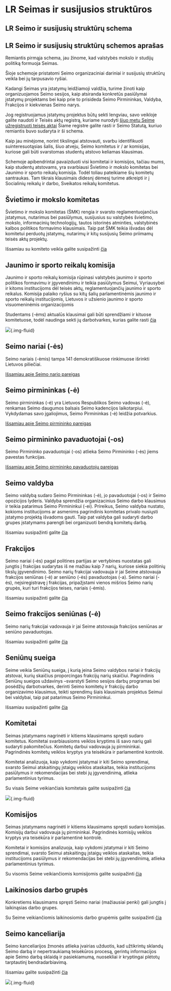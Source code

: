 <script setup lang="ts">
import StructureGraphWrapper from './components/StructureGraphWrapper.vue'
import Seimas from './data/seimas'
</script>

# LR Seimas ir susijusios struktūros

## LR Seimo ir susijusių struktūrų schema

<StructureGraphWrapper :nodes="Seimas.nodes" :edges="Seimas.edges" />

## LR Seimo ir susijusių struktūrų schemos aprašas

Remiantis pirmąja schema, jau žinome, kad valstybės mokslo ir studijų
politiką formuoja Seimas.

Šioje schemoje pristatomi Seimo organizaciniai dariniai ir susijusių
struktūrų veikla bei jų tarpusavio ryšiai.

Kadangi Seimas yra įstatymų leidžiamoji valdžia, turime žinoti kaip
organizuojamos Seimo sesijos, kaip atsiranda konkretūs pasiūlymai
įstatymų projektams bei kaip prie to prisideda Seimo Pirmininkas,
Valdyba, Frakcijos ir kiekvienas Seimo narys.

Jog registruojamus įstatymų projektus būtų sekti lengviau, savo veikloje
galite naudoti ir Teisės aktų registrą, kuriame nurodyti [šiuo metu
Seime užregistruoti teisės
aktai](https://www.e-tar.lt/portal/lt/index) Šiame
registre galite rasti ir Seimo Statutą, kuriuo remiantis buvo sudaryta
ir ši schema.

Kaip jau minėjome, norint tikslingai atstovauti, svarbu identifikuoti
suinteresuotąsias šalis, šiuo atveju, Seimo komitetus ir / ar komisijas,
kuriose gali būti svarstomas studentų atstovo keliamas klausimas.

Schemoje apibendrintai pavaizduoti visi komitetai ir komisijos, tačiau
mums, kaip studentų atstovams, yra svarbiausi Švietimo ir mokslo
komitetas bei Jaunimo ir sporto reikalų komisija. Todėl toliau
pateikiame šių komitetų santraukas. Tam tikrais klausimais didesnį dėmesį turime atkreipti ir į Socialinių reikalų ir darbo, Sveikatos reikalų komitetus. 

## Švietimo ir mokslo komitetas

Švietimo ir mokslo komitetas (ŠMK) rengia ir svarsto reglamentuojančius
įstatymus, nutarimus bei pasiūlymus, susijusius su valstybės švietimo,
mokslo, informacinių technologijų, tautos istorinės atminties,
valstybinės kalbos politikos formavimo klausimais. Taip pat ŠMK teikia
išvadas dėl komitetui perduotų įstatymų, nutarimų ir kitų susijusių
Seimo priimamų teisės aktų projektų.

Išsamiau su komiteto veikla galite susipažinti
[čia](https://www.lrs.lt/sip/portal.show?p_r=38507&p_k=1)

## Jaunimo ir sporto reikalų komisija

Jaunimo ir sporto reikalų komisija rūpinasi valstybės jaunimo ir sporto
politikos formavimu ir įgyvendinimu ir teikia pasiūlymus Seimui,
Vyriausybei ir kitoms institucijoms dėl teisės aktų, reglamentuojančių
jaunimo ir sporto reikalus. Komisija palaiko ryšius su kitų šalių
parlamentinėmis jaunimo ir sporto reikalų institucijomis, Lietuvos ir
užsienio jaunimo ir sporto visuomeninėmis organizacijomis

Studentams (-ėms) aktualūs klausimai gali būti sprendžiami ir kituose
komitetuose, todėl naudinga sekti jų darbotvarkes, kurias galite rasti
[čia](https://www.lrs.lt/sip/portal.show?p_r=35763&p_k=1)

![](/img/main/image032.jpg){.img-fluid}

## Seimo nariai (-ės)

Seimo nariais (-ėmis) tampa 141 demokratiškuose rinkimuose išrinkti Lietuvos
piliečiai.

[Išsamiau apie Seimo nario
pareigas](https://e-seimas.lrs.lt/portal/legalAct/lt/TAD/TAIS.5734/OLtfmteOUm)

## Seimo pirmininkas (-ė)

Seimo pirmininkas (-ė) yra Lietuvos Respublikos Seimo vadovas (-ė), renkamas Seimo
daugumos balsais Seimo kadencijos laikotarpiui. Vykdydamas savo
įgaliojimus, Seimo Pirmininkas (-ė) leidžia potvarkius.

[Išsamiau apie Seimo pirmininko
pareigas](https://e-seimas.lrs.lt/portal/legalAct/lt/TAD/TAIS.5734/OLtfmteOUm)

## Seimo pirmininko pavaduotojai (-os)

Seimo Pirmininko pavaduotojai (-os) atlieka Seimo Pirmininko (-ės) jiems pavestas
funkcijas.

[Išsamiau apie Seimo pirmininko pavaduotojų
pareigas](https://e-seimas.lrs.lt/portal/legalAct/lt/TAD/TAIS.5734/OLtfmteOUm)

## Seimo valdyba

Seimo valdybą sudaro Seimo Pirmininkas (-ė), jo pavaduotojai (-os) ir Seimo
opozicijos lyderis. Valdyba sprendžia organizacinius Seimo darbo
klausimus ir teikia patarimus Seimo Pirmininkui (-ei). Prireikus, Seimo
valdyba nustato, kokioms institucijoms ar asmenims pagrindinis komitetas
privalo nusiųsti įstatymo projektą išvadoms gauti. Taip pat valdyba gali
sudaryti darbo grupes įstatymams parengti bei organizuoti bendrą
komitetų darbą.

Išsamiau susipažinti galite
[čia](https://www.lrs.lt/sip/portal.show?p_r=35300&p_k=1)

## Frakcijos

Seimo nariai (-ės) pagal politines partijas ar vertybines nuostatas gali
jungtis į frakcijas sudarytas iš ne mažiau kaip 7 narių, kuriose siekia
politinių tikslų įgyvendinimo. Seimo narių frakcijai vadovauja ir jai
Seime atstovauja frakcijos seniūnas (-ė) ar seniūno (-ės) pavaduotojas (-a). Seimo
nariai (-ės), neįsiregistravę į frakcijas, pripažįstami vienos mišrios Seimo
narių grupės, kuri turi frakcijos teises, nariais (-ėmis).

Išsamiau susipažinti galite
[čia](https://www.lrs.lt/sip/portal.show?p_r=35342&p_k=1)

## Seimo frakcijos seniūnas (-ė)

Seimo narių frakcijai vadovauja ir jai Seime atstovauja frakcijos
seniūnas ar seniūno pavaduotojas.

Išsamiau susipažinti galite
[čia](https://www.lrs.lt/sip/portal.show?p_r=35342&p_k=1)

## Seniūnų sueiga

Seime veikia Seniūnų sueiga, į kurią įeina Seimo valdybos nariai ir
frakcijų atstovai, kurių skaičius proporcingas frakcijų narių skaičiui.
Pagrindinis Seniūnų sueigos uždavinys –svarstyti Seimo sesijos darbų
programas bei posėdžių darbotvarkes, derinti Seimo komitetų ir frakcijų
darbo organizavimo klausimus, teikti sprendimų šiais klausimais
projektus Seimui bei valdybai, taip pat patarimus Seimo Pirmininkui.

Išsamiau susipažinti galite
[čia](https://www.lrs.lt/sip/portal.show?p_r=35301&p_k=1)

## Komitetai

Seimas įstatymams nagrinėti ir kitiems klausimams spręsti sudaro
komitetus. Komitetai svarbiausioms veiklos kryptims iš savo narių gali
sudaryti pakomitečius. Komitetų darbui vadovauja jų pirmininkai.
Pagrindinės komitetų veiklos kryptys yra teisėkūra ir parlamentinė
kontrolė.

Komitetai analizuoja, kaip vykdomi įstatymai ir kiti Seimo sprendimai,
svarsto Seimui atskaitingų įstaigų veiklos ataskaitas, teikia
institucijoms pasiūlymus ir rekomendacijas bei stebi jų įgyvendinimą,
atlieka parlamentinius tyrimus.

Su visais Seime veikiančiais komitetais galite susipažinti
[čia](https://www.lrs.lt/sip/portal.show?p_r=8955&p_k=1)

![](/img/main/image034.jpg){.img-fluid}

## Komisijos

Seimas įstatymams nagrinėti ir kitiems klausimams spręsti sudaro
komisijas. Komisijų darbui vadovauja jų pirmininkai. Pagrindinės
komisijų veiklos kryptys yra teisėkūra ir parlamentinė kontrolė.

Komitetai ir komisijos analizuoja, kaip vykdomi įstatymai ir kiti Seimo
sprendimai, svarsto Seimui atskaitingų įstaigų veiklos ataskaitas,
teikia institucijoms pasiūlymus ir rekomendacijas bei stebi jų
įgyvendinimą, atlieka parlamentinius tyrimus.

Su visomis Seime veikiančiomis komisijomis galite susipažinti
[čia](https://www.lrs.lt/sip/portal.show?p_r=8955&p_k=1)

## Laikinosios darbo grupės

Konkretiems klausimams spręsti Seimo nariai (mažiausiai penki) gali
jungtis į laikinąsias darbo grupes.

Su Seime veikiančiomis laikinosiomis darbo grupėmis galite susipažinti
[čia](https://www.lrs.lt/sip/portal.show?p_r=38270&p_k=1)

## Seimo kanceliarija

Seimo kanceliarijos žmonės atlieka įvairias užduotis, kad užtikrintų
sklandų Seimo darbą ir nepertraukiamą teisėkūros procesą, gerintų
informacijos apie Seimo darbą sklaidą ir pasiekiamumą, nuosekliai ir
kryptingai plėtotų tarptautinį bendradarbiavimą.

Išsamiau galite susipažinti
[čia](https://www.lrs.lt/sip/portal.show?p_r=35381&p_k=1)

![](/img/main/image036.jpg){.img-fluid}
